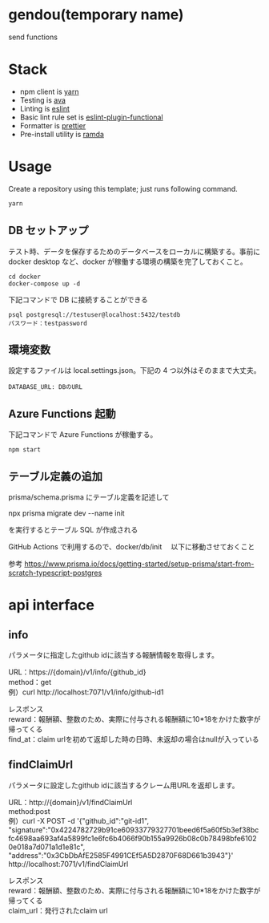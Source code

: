 # gendou(temporary name)

send functions

# Stack

- npm client is [yarn](https://github.com/yarnpkg/yarn)
- Testing is [ava](https://github.com/avajs/ava)
- Linting is [eslint](https://github.com/eslint/eslint)
- Basic lint rule set is [eslint-plugin-functional](https://github.com/jonaskello/eslint-plugin-functional)
- Formatter is [prettier](https://github.com/prettier/prettier)
- Pre-install utility is [ramda](https://github.com/ramda/ramda)

# Usage

Create a repository using this template; just runs following command.

```bash
yarn
```

## DB セットアップ

テスト時、データを保存するためのデータベースをローカルに構築する。事前に docker desktop など、docker が稼働する環境の構築を完了しておくこと。

```
cd docker
docker-compose up -d
```

下記コマンドで DB に接続することができる

```
psql postgresql://testuser@localhost:5432/testdb
パスワード：testpassword
```

## 環境変数

設定するファイルは local.settings.json。下記の 4 つ以外はそのままで大丈夫。

```
DATABASE_URL: DBのURL
```

## Azure Functions 起動

下記コマンドで Azure Functions が稼働する。

```
npm start
```

## テーブル定義の追加

prisma/schema.prisma にテーブル定義を記述して

npx prisma migrate dev --name init

を実行するとテーブル SQL が作成される

GitHub Actions で利用するので、docker/db/init 　以下に移動させておくこと

参考
https://www.prisma.io/docs/getting-started/setup-prisma/start-from-scratch-typescript-postgres

# api interface
## info
パラメータに指定したgithub idに該当する報酬情報を取得します。

URL：https://{domain}/v1/info/{github_id}<br>
method：get<br>
例）curl http://localhost:7071/v1/info/github-id1<br>

レスポンス<br>
reward：報酬額、整数のため、実際に付与される報酬額に10*18をかけた数字が帰ってくる<br>
find_at：claim urlを初めて返却した時の日時、未返却の場合はnullが入っている

## findClaimUrl
パラメータに設定したgithub idに該当するクレーム用URLを返却します。

URL：http://{domain}/v1/findClaimUrl<br>
method:post<br>
例）curl -X POST -d '{"github_id":"git-id1", "signature":"0x4224782729b91ce60933779327701beed6f5a60f5b3ef38bcfc4698aa693af4a5899fc1e6fc6b4066f90b155a9926b08c0b78498bfe61020e018a7d071a1d1e81c", "address":"0x3CbDbAfE2585F4991CEf5A5D2870F68D661b3943"}' http://localhost:7071/v1/findClaimUrl<br>

レスポンス<br>
reward：報酬額、整数のため、実際に付与される報酬額に10*18をかけた数字が帰ってくる<br>
claim_url：発行されたclaim url

